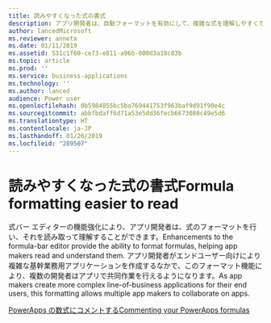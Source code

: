 ```yaml
---
title: 読みやすくなった式の書式
description: アプリ開発者は、自動フォーマットを有効にして、複雑な式を理解しやすくできます
author: lancedMicrosoft
ms.reviewer: anneta
ms.date: 01/11/2019
ms.assetid: 531c1f60-ce73-e811-a96b-000d3a18c83b
ms.topic: article
ms.prod: ''
ms.service: business-applications
ms.technology: ''
ms.author: lanced
audience: Power user
ms.openlocfilehash: 0b5984855bc5ba769441753f963baf9d91f90e4c
ms.sourcegitcommit: abbfbdaff6d71a53e5dd36fecb6673080c49e5d6
ms.translationtype: HT
ms.contentlocale: ja-JP
ms.lasthandoff: 01/26/2019
ms.locfileid: "289507"
---
```

# <a name="formula-formatting-easier-to-read"></a><span data-ttu-id="0f465-103">読みやすくなった式の書式</span><span class="sxs-lookup"><span data-stu-id="0f465-103">Formula formatting easier to read</span></span>




<span data-ttu-id="0f465-104">式バー エディターの機能強化により、アプリ開発者は、式のフォーマットを行い、それを読み取って理解することができます。</span><span class="sxs-lookup"><span data-stu-id="0f465-104">Enhancements to the formula-bar editor provide the ability to format formulas, helping app makers read and understand them.</span></span> <span data-ttu-id="0f465-105">アプリ開発者がエンドユーザー向けにより複雑な基幹業務用アプリケーションを作成するなかで、このフォーマット機能により、複数の開発者はアプリで共同作業を行えるようになります。</span><span class="sxs-lookup"><span data-stu-id="0f465-105">As app makers create more complex line-of-business applications for their end users, this formatting allows multiple app makers to collaborate on apps.</span></span>

[<span data-ttu-id="0f465-106">PowerApps の数式にコメントする</span><span class="sxs-lookup"><span data-stu-id="0f465-106">Commenting your PowerApps formulas</span></span>](https://powerapps.microsoft.com/blog/comment-your-powerapps-code)
